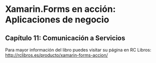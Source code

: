 # Xamarin.Forms en acción: Aplicaciones de negocio
## Capítulo 11: Comunicación a Servicios
Para mayor información del libro puedes visitar su página en RC Libros: http://rclibros.es/producto/xamarin-forms-accion/
